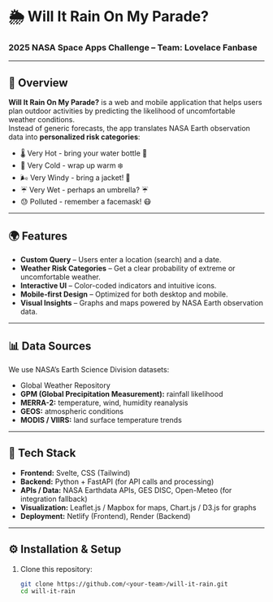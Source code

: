 # 🌦️ Will It Rain On My Parade?

### 2025 NASA Space Apps Challenge – Team: Lovelace Fanbase

---

## 🚀 Overview

**Will It Rain On My Parade?** is a web and mobile application that helps users plan outdoor activities by predicting the likelihood of uncomfortable weather conditions.  
Instead of generic forecasts, the app translates NASA Earth observation data into **personalized risk categories**:

- 🌡️ Very Hot - bring your water bottle 🥵
- 🧊 Very Cold - wrap up warm ❄️
- 🌬️ Very Windy - bring a jacket! 🧥
- ☔ Very Wet - perhaps an umbrella? ☔️
- 😓 Polluted - remember a facemask! 😷

---

## 🌍 Features

- **Custom Query** – Users enter a location (search) and a date.
- **Weather Risk Categories** – Get a clear probability of extreme or uncomfortable weather.
- **Interactive UI** – Color-coded indicators and intuitive icons.
- **Mobile-first Design** – Optimized for both desktop and mobile.
- **Visual Insights** – Graphs and maps powered by NASA Earth observation data.

---

## 📊 Data Sources

We use NASA’s Earth Science Division datasets:

- Global Weather Repository
- **GPM (Global Precipitation Measurement):** rainfall likelihood
- **MERRA-2:** temperature, wind, humidity reanalysis
- **GEOS:** atmospheric conditions
- **MODIS / VIIRS:** land surface temperature trends

---

## 🧩 Tech Stack

- **Frontend:** Svelte, CSS (Tailwind)
- **Backend:** Python + FastAPI (for API calls and processing)
- **APIs / Data:** NASA Earthdata APIs, GES DISC, Open-Meteo (for integration fallback)
- **Visualization:** Leaflet.js / Mapbox for maps, Chart.js / D3.js for graphs
- **Deployment:** Netlify (Frontend), Render (Backend)

---

## ⚙️ Installation & Setup

1. Clone this repository:

   ```bash
   git clone https://github.com/<your-team>/will-it-rain.git
   cd will-it-rain
   ```
